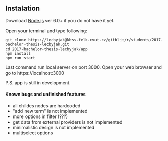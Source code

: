 ## **Instalation**
Download [Node.js](https://nodejs.org/en/) ver 6.0+ if you do not have it yet.

Open your terminal and type following:
```
git clone https://lecbyjak@kbss.felk.cvut.cz/gitblit/r/students/2017-bachelor-thesis-lecbyjak.git
cd 2017-bachelor-thesis-lecbyjak/app
npm install
npm run start
```


Last command run local server on port 3000. Open your web browser and go to https://localhost:3000



P.S. app is still in development.


#### Known bugs and unfinished features
* all childes nodes are hardcoded
* "add new term" is not implemented
* more options in filter (???)
* get data from external providers is not implemented
* minimalistic design is not implemented
* multiselect options